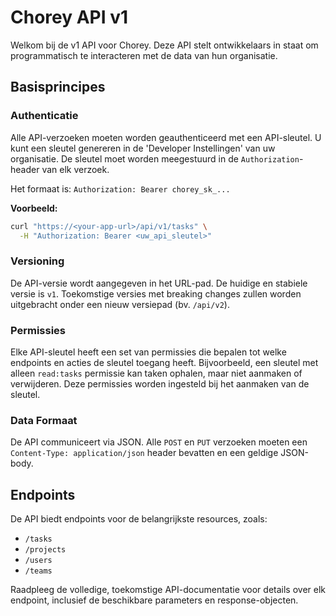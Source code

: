 
# Chorey API v1

Welkom bij de v1 API voor Chorey. Deze API stelt ontwikkelaars in staat om programmatisch te interacteren met de data van hun organisatie.

## Basisprincipes

### Authenticatie

Alle API-verzoeken moeten worden geauthenticeerd met een API-sleutel. U kunt een sleutel genereren in de 'Developer Instellingen' van uw organisatie. De sleutel moet worden meegestuurd in de `Authorization`-header van elk verzoek.

Het formaat is: `Authorization: Bearer chorey_sk_...`

**Voorbeeld:**
```bash
curl "https://<your-app-url>/api/v1/tasks" \
  -H "Authorization: Bearer <uw_api_sleutel>"
```

### Versioning

De API-versie wordt aangegeven in het URL-pad. De huidige en stabiele versie is `v1`. Toekomstige versies met breaking changes zullen worden uitgebracht onder een nieuw versiepad (bv. `/api/v2`).

### Permissies

Elke API-sleutel heeft een set van permissies die bepalen tot welke endpoints en acties de sleutel toegang heeft. Bijvoorbeeld, een sleutel met alleen `read:tasks` permissie kan taken ophalen, maar niet aanmaken of verwijderen. Deze permissies worden ingesteld bij het aanmaken van de sleutel.

### Data Formaat

De API communiceert via JSON. Alle `POST` en `PUT` verzoeken moeten een `Content-Type: application/json` header bevatten en een geldige JSON-body.

## Endpoints

De API biedt endpoints voor de belangrijkste resources, zoals:

-   `/tasks`
-   `/projects`
-   `/users`
-   `/teams`

Raadpleeg de volledige, toekomstige API-documentatie voor details over elk endpoint, inclusief de beschikbare parameters en response-objecten.
